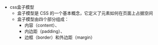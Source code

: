 - css盒子模型
	- 盒子模型是 CSS 的一个基本概念，它定义了元素如何在页面上占据空间
	- 盒子模型由四个部分组成：
		- 内容（content）、
		- 内边距（padding）、
		- 边框（border）和外边距（margin）